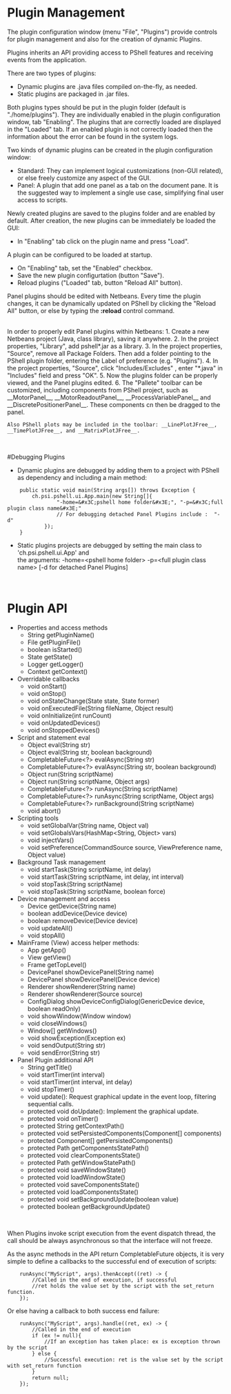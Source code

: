 # Plugin Management

The plugin configuration window (menu "File", "Plugins") provide controls for plugin management 
and also for the creation of dynamic Plugins. 

Plugins inherits an API providing access to PShell features and receiving events
from the application. 

There are two types of plugins:

 * Dynamic plugins are .java files compiled on-the-fly, as needed.
 * Static plugins are packaged in .jar files.


Both plugins types should be put in the plugin folder (default is "./home/plugins"). They are individually enabled 
in the plugin configuration window, tab "Enabling". The plugins that are correctly loaded are displayed in the "Loaded" tab.
If an enabled plugin is not correctly loaded then the information about the error can be found in the system logs.

Two kinds of dynamic plugins can be created in the plugin configuration window:

 * Standard: They can implement logical customizations (non-GUI related), or else freely customize any aspect of the GUI.
 * Panel: A plugin that add one panel as a tab on the document pane. It is the suggested way to implement
   a single use case, simplifying final user access to scripts. 

Newly created plugins are saved to the plugins folder and are enabled by default. 
After creation, the new plugins can be immediately be loaded the GUI:

 * In "Enabling" tab click on the plugin name and press "Load".

A plugin can be configured to be loaded at startup. 
  
 * On "Enabling" tab, set the "Enabled" checkbox.
 * Save the new plugin configurtation (button "Save").
 * Reload plugins ("Loaded" tab, button "Reload All" button).

Panel plugins should be edited with Netbeans. Every time the plugin changes, it can be dynamically updated on
PShell by clicking the "Reload All" button, or else by typing the __:reload__ control command.

<br>
In order to properly edit Panel plugins within Netbeans:
 1. Create a new Netbeans project (Java, class library), saving it anywhere.
 2. In the project properties, "Library", add pshell*.jar as a library.
 3. In the project properties, "Source", remove all Package Folders. Then add a folder pointing to the PShell
    plugin folder, entering the Label of preference (e.g. "Plugins").
 4. In the project properties, "Source", click "Includes/Excludes" , enter "*.java" in "Includes" field 
    and press "OK".
 5. Now the plugins folder can be properly viewed, and the Panel plugins edited. 
 6. The "Pallete" toolbar can be customized, including components from PShell project, such as __MotorPanel__, 
    __MotorReadoutPanel__, __ProcessVariablePanel__ and __DiscretePositionerPanel__. 
    These components cn then be dragged to the panel.
 
    Also PShell plots may be included in the toolbar: __LinePlotJFree__, __TimePlotJFree__, and __MatrixPlotJFree__.
<br>


#Debugging Plugins

 * Dynamic plugins are debugged by adding them to a project with PShell as dependency and including a main method:

```
    public static void main(String args[]) throws Exception {
        ch.psi.pshell.ui.App.main(new String[]{  
                "-home=&#x3C;pshell home folder&#x3E;", "-p=&#x3C;full plugin class name&#x3E;" 
                // For debugging detached Panel Plugins include :  "-d"
            });  
    }
```

 * Static plugins projects are debugged by setting the main class to 'ch.psi.pshell.ui.App' and  
   the arguments: -home=&#x3C;pshell home folder&#x3E; -p=&#x3C;full plugin class name&#x3E; [-d for detached Panel Plugins]
   
<br>


# Plugin API
 * Properties and access methods
    - String getPluginName() 
    - File getPluginFile() 
    - boolean isStarted() 
    - State getState() 
    - Logger getLogger()
    - Context getContext()
 * Overridable callbacks
    - void onStart()
    - void onStop()
    - void onStateChange(State state, State former)
    - void onExecutedFile(String fileName, Object result)
    - void onInitialize(int runCount)
    - void onUpdatedDevices() 
    - void onStoppedDevices() 
 * Script and statement eval
    - Object eval(String str)
    - Object eval(String str, boolean background)
    - CompletableFuture<?> evalAsync(String str)
    - CompletableFuture<?> evalAsync(String str, boolean background)
    - Object run(String scriptName)
    - Object run(String scriptName, Object args) 
    - CompletableFuture<?> runAsync(String scriptName)
    - CompletableFuture<?> runAsync(String scriptName, Object args) 
    - CompletableFuture<?> runBackground(String scriptName)
    - void abort()
 * Scripting tools
    - void setGlobalVar(String name, Object val) 
    - void setGlobalsVars(HashMap<String, Object> vars)
    - void injectVars()
    - void setPreference(CommandSource source, ViewPreference name, Object value)
 * Background Task management
    - void startTask(String scriptName, int delay)
    - void startTask(String scriptName, int delay, int interval)
    - void stopTask(String scriptName)
    - void stopTask(String scriptName, boolean force)
 * Device management and access
    - Device getDevice(String name)
    - boolean addDevice(Device device) 
    - boolean removeDevice(Device device) 
    - void updateAll()
    - void stopAll()
 * MainFrame (View) access helper methods:
    - App getApp()  
    - View getView() 
    - Frame getTopLevel() 
    - DevicePanel showDevicePanel(String name)
    - DevicePanel showDevicePanel(Device device)
    - Renderer showRenderer(String name)
    - Renderer showRenderer(Source source)
    - ConfigDialog showDeviceConfigDialog(GenericDevice device, boolean readOnly)
    - void showWindow(Window window)
    - void closeWindows()
    - Window[] getWindows()
    - void showException(Exception ex)
    - void sendOutput(String str)
    - void sendError(String str)
 * Panel Plugin additional API
    - String getTitle() 
    - void startTimer(int interval) 
    - void startTimer(int interval, int delay)
    - void stopTimer()
    - void update(): Request graphical update in the event loop, filtering sequential calls.
    - protected void doUpdate(): Implement the graphical update.
    - protected void onTimer()
    - protected String getContextPath()
    - protected void setPersistedComponents(Component[] components)
    - protected Component[] getPersistedComponents()
    - protected Path getComponentsStatePath()
    - protected void clearComponentsState()
    - protected Path getWindowStatePath()
    - protected void saveWindowState()
    - protected void loadWindowState()
    - protected void saveComponentsState()
    - protected void loadComponentsState()
    - protected void setBackgroundUpdate(boolean value)
    - protected boolean getBackgroundUpdate()
<br>


When Plugins invoke script execution from the event dispatch thread, the call should be 
always asynchronous so that the interface will not freeze.

As the async methods in the API return CompletableFuture objects, it is very simple to 
define a callbacks to the successful end of execution of scripts:


```
    runAsync("MyScript", args).thenAccept((ret) -> {                
        //Called in the end of execution, if successful
        //ret holds the value set by the script with the set_return function.
    });
```


Or else having a callback to both success end failure:


```
    runAsync("MyScript", args).handle((ret, ex) -> {
        //Called in the end of execution
        if (ex != null){
            //If an exception has taken place: ex is exception thrown by the script
        } else {
            //Successful execution: ret is the value set by the script with set_return function
        }
        return null;
    });  
```

